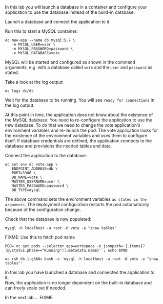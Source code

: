 In this lab you will launch a database in a container and configure your application to use the database instead of the build-in database.

Launch a database and connect the application to it. 

Run this to start a MySQL container:

```execute
oc new-app --name db mysql:5.7 \
   -e MYSQL_USER=user \
   -e MYSQL_PASSWORD=password \
   -e MYSQL_DATABASE=vote 
```

MySQL will be started and configured as shown in the command arguments, e.g. with a database called ``vote`` and the ``user`` and `password` as stated. 

Take a look at the log output:

```execute
oc logs dc/db
```

Wait for the database to be running.  You will see `ready for connections` in the log output. 

At this point in time, the application does not know about the existence of the MySQL database. You need to re-configure the application to use the new database. 
To do that we need to change the vote application's environment variables and re-launch the pod.  The vote application looks for the existence of the environment variables and uses them to configure itself.  If database credentials are defined, the application connects to the database and provisions the needed tables and data. 

Connect the application to the database:

```execute
oc set env dc vote-app \
   ENDPOINT_ADDRESS=db \
   PORT=3306 \
   DB_NAME=vote \
   MASTER_USERNAME=user \
   MASTER_PASSWORD=password \
   DB_TYPE=mysql
```

The above command sets the environment variables `as stated in the arguments`. The deployment configuration restarts the pod automatically because of the configuration change.

Check that the database is now populated:

<!--
POD=`oc get pods --selector app=workspace -o jsonpath='{.items[?(@.status.phase=="Running")].metadata.name}'`; echo $POD

kubectl get pods --field-selector=status.phase=Running -o name
-->

```execute
mysql -h localhost -u root -D vote -e "show tables"
```

FIXME: Use this to fetch pod name

```
POD=`oc get pods --selector app=workspace -o jsonpath='{.items[?(@.status.phase=="Running")].metadata.name}'`; echo $POD
```

```execute
oc rsh db-1-g568s bash -c 'mysql -h localhost -u root -D vote -e "show tables"'
```


In this lab you have launched a database and connected the application to it.  
Now, the application is no longer  dependent on the built-in database and can freely scale out if needed. 

In the next lab ... FIXME


